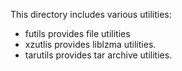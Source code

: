 This directory includes various utilities:

- futils provides file utilities
- xzutlis provides liblzma utilities.
- tarutils provides tar archive utilities.
